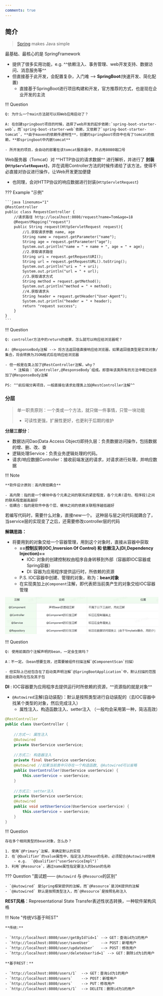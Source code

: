 ```yaml
---
comments: true
---
```



## 简介

> [Spring](https://spring.io/) makes Java simple

最基础、最核心的是 SpringFramework

- 提供了很多实用功能，e.g. ^^依赖注入、事务管理、web开发支持、数据访问、消息服务等^^
- 但直接基于此开发，会配置复杂，入门难  --> **SpringBoot**(快速开发、简化配置)
    * 直接基于SpringBoot进行项目构建和开发，官方推荐的方式，也是现在企业开发的主流 


!!! Question

    Q: 为什么一个main方法就可以将Web应用启动了？

    A: 在创建springboot项目的时候，选择了web开发的起步依赖:`spring-boot-starter-web`。而`spring-boot-starter-web`依赖，又依赖了`spring-boot-starter-tomcat`，**由于maven的依赖传递特性**，创建的springboot项目中也有了tomcat的依赖，**即springboot中内嵌tomcat**

    - 所开发的项目，会自动的部署在该tomcat服务器中，并占用8080端口号

Web服务器（Tomcat）对 ^^HTTP协议的请求数据^^ 进行解析，并进行了 **封装(`HttpServletRequest`)**，并在调用Controller方法的时候传递给了该方法，使得不必直接对协议进行操作，让Web开发更加便捷

- 也同理，会对HTTP协议的响应数据进行封装(`HttpServletRequest`)

??? Example "示例"

    ```java linenums="1"
    @RestController
    public class RequestController {
        //请求路径 http://localhost:8080/request?name=Tom&age=18
        @RequestMapping("request")
        public String request(HttpServletRequest request){
            //1.获取请求参数 name, age
            String name = request.getParameter("name");
            String age = request.getParameter("age");
            System.out.println("name = " + name + ", age = " + age);
            //2.获取请求路径
            String uri = request.getRequestURI();
            String url = request.getRequestURL().toString();
            System.out.println("uri = " + uri);
            System.out.println("url = " + url);
            //3.获取请求方式
            String method = request.getMethod();
            System.out.println("method = " + method);
            //4.获取请求头
            String header = request.getHeader("User-Agent");
            System.out.println("header = " + header);
            return "request success";
        }
    }
    ```


!!! Question

    Q: controller方法中的return的结果，怎么就可以响应给浏览器呢？

    A: @ResponseBody注解 --> 将方法返回值直接响应给浏览器，如果返回值类型是实体对象/集合，将会转换为JSON格式后在响应给浏览器

    - 但一般是在类上加了@RestController注解，why？
        * 注解由：`@Controller,@ResponseBody`组成。即意味该类所有的方法中都已经添加了@ResponseBody注解

    PS: ^^前后端分离项目，一般直接在请求处理类上加@RestController注解^^


### 分层

> 单一职责原则：一个类或一个方法，就只做一件事情，只管一块功能
>
> - 可读性更强，扩展性更好，也更利于后期的维护

**分层三部分**：

- 数据访问Dao(Data Access Object)即持久层：负责数据访问操作，包括数据的增、删、改、查
- 逻辑处理Service：负责业务逻辑处理的代码。
- 请求/响应数据Controller：接收前端发送的请求，对请求进行处理，并响应数据

!!! Note

    **软件设计原则：高内聚低耦合**

    - 高内聚：指的是一个模块中各个元素之间的联系的紧密程度，各个元素(语句、程序段)之间的联系程度越高越好
    - 低耦合：指的是软件中各个层、模块之间的依赖关联程序越低越好


若编写代码时，需要什么对象，直接new一个。 这种层与层之间代码就耦合了，当service层的实现变了之后，还需要修改controller层的代码

**解耦思路：**

- 将要用到的对象交给一个容器管理，用到这个对象时，直接从容器中获取
    * **==控制反转(IOC,Inversion Of Control) 和 依赖注入(DI,Dependency Injection)==** 
        + IOC: 对象的创建控制权由程序自身转移到外部（容器即IOC容器或Spring容器）
        + DI: 容器为应用程序提供运行时，所依赖的资源
    * P.S. IOC容器中创建、管理的对象，称为：**bean对象**
    * 在实现类加上`@Component`注解，即代表把当前类产生的对象交给IOC容器管理

![](./assets/component.jpg)

!!! Question
    
    Q: 使用前面四个注解声明的bean，一定会生效吗？
    
    A：不一定。（bean想要生效，还需要被组件扫描注解`@ComponentScan`扫描）

    - 但实际上已经包含在了启动类声明注解`@SpringBootApplication`中，默认扫描的范围是启动类所在包及其子包


**DI** : IOC容器要为应用程序去提供运行时所依赖的资源，^^资源指的就是对象^^

- `@Autowired`注解(自动装配)：默认是按照类型进行自动装配的（去IOC容器中找某个类型的对象，然后完成注入）
    * 属性注入、构造函数注入、setter注入 （一般均会采用第一种，简洁高效）

```java
@RestController
public class UserController {

    //方式一: 属性注入
    @Autowired
    private UserService userService;

    //方式二: 构造器注入
    private final UserService userService;
    @Autowired //如果当前类中只存在一个构造函数, @Autowired可以省略
    public UserController(UserService userService) {
        this.userService = userService;
    }

    //方式三: setter注入
    private UserService userService;
    @Autowired
    public void setUserService(UserService userService) {
        this.userService = userService;
    }
}
```

!!! Question
    
    存在多个相同类型的bean对象，怎么办？

    1. 使用`@Primary`注解，来确定默认的实现
    2. 在`@Qualifier`的value属性中，指定注入的bean的名称，必须配合@Autowired使用
        - e.g.  `@Qualifier("userServiceImpl")` 
    3. 利用`@Resource`，通过name属性指定要注入的bean的名称

??? Question "面试题—— `@Autowird` 与 `@Resource`的区别"
    
    - `@Autowired` 是Spring框架提供的注解，而`@Resource`是JDK提供的注解
    - `@Autowired` 默认是按照类型注入，而`@Resource`是按照名称注入

**REST风格**：Representational State Transfer表述性状态转换，一种软件架构风格

!!! Note "传统VS基于REST"


    **传统:**

    - `http://localhost:8080/user/getById?id=1` --> GET：查询id为1的用户
    - `http://localhost:8080/user/saveUser`     --> POST：新增用户
    - `http://localhost:8080/user/updateUser`   --> POST：修改用户
    - `http://localhost:8080/user/deleteUser?id=1` --> GET：删除id为1的用户

    **基于REST：**
        
    - `http://localhost:8080/users/1`  --> GET：查询id为1的用户
    - `http://localhost:8080/users`    --> POST：新增用户
    - `http://localhost:8080/users`    --> PUT：修改用户
    - `http://localhost:8080/users/1`  --> DELETE：删除id为1的用户

